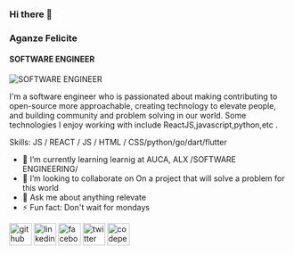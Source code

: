 ### Hi there 👋
### Aganze Felicite
#### SOFTWARE ENGINEER
![SOFTWARE ENGINEER](https://devskrate.github.io/assets/blog-banners/git-github.jpg)

I'm a software engineer who is passionated about making contributing to open-source more approachable, creating technology to elevate people, and building community and problem solving in our world. Some technologies I enjoy working with include ReactJS,javascript,python,etc .  

Skills:  JS / REACT / JS / HTML / CSS/python/go/dart/flutter

- 🌱 I’m currently learning learnig at AUCA, ALX /SOFTWARE ENGINEERING/ 
- 👯 I’m looking to collaborate on On a project that will solve a problem for this world 
- 💬 Ask me about anything relevate 
- ⚡ Fun fact: Don't wait for mondays 


[<img src='https://cdn.jsdelivr.net/npm/simple-icons@3.0.1/icons/github.svg' alt='github' height='40'>](https://github.com/AganzeFelicite)  [<img src='https://cdn.jsdelivr.net/npm/simple-icons@3.0.1/icons/linkedin.svg' alt='linkedin' height='40'>](https://www.linkedin.com/in/AganzeFelicite/)  [<img src='https://cdn.jsdelivr.net/npm/simple-icons@3.0.1/icons/facebook.svg' alt='facebook' height='40'>](https://www.facebook.com/AganzeFelicite)  [<img src='https://cdn.jsdelivr.net/npm/simple-icons@3.0.1/icons/twitter.svg' alt='twitter' height='40'>](https://twitter.com/AganzeFelicite)  [<img src='https://cdn.jsdelivr.net/npm/simple-icons@3.0.1/icons/codepen.svg' alt='codepen' height='40'>](https://codepen.io/AganzeFelicite)
